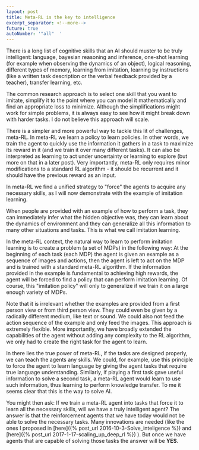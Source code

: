 ```yaml
---
layout: post
title: Meta-RL is the key to intelligence
excerpt_separator: <!--more-->
future: true
autoNumber: '"all"  '
---
```


There is a long list of cognitive skills that an AI should muster to be truly intelligent: language, bayesian reasoning and inference, one-shot learning (for example when observing the dynamics of an object), logical reasoning, different types of memory, learning from imitation, learning by instructions (like a written task description or the verbal feedback provided by a teacher), transfer learning, etc.

The common research approach is to select one skill that you want to imitate, simplify it to the point where you can model it mathematically and find an appropriate loss to minimize. Although the simplifications might work for simple problems, it is always easy to see how it might break down with harder tasks. I do not believe this approach will scale.

There is a simpler and more powerful way to tackle this lit of challenges, meta-RL. In meta-RL we learn a policy to learn policies. In other words, we train the agent to quickly use the information it gathers in a task to maximize its reward in it (and we train it over many different tasks). It can also be interpreted as learning to act under uncertainty or learning to explore (but more on that in a later post). Very importantly, meta-RL only requires minor modifications to a standard RL algorithm - it should be recurrent and it should have the previous reward as an input.

In meta-RL we find a unified strategy to "force" the agents to acquire any necessary skills, as I will now demonstrate with the example of imitation learning.

<!--more-->

When people are provided with an example of how to perform a task, they can immediately infer what the hidden objective was, they can learn about the dynamics of environment and they can generalize all this information to many other situations and tasks. This is what we call imitation learning.

In the meta-RL context, the natural way to learn to perform imitation learning is to create a problem (a set of MDPs) in the following way: At the beginning of each task (each MDP) the agent is given an example as a sequence of images and actions, then the agent is left to act on the MDP and is trained with a standard meta-RL algorithm. If the information provided in the example is fundamental to achieving high rewards, the agent will be forced to find a policy that can perform imitation learning. Of course, this "imitation policy" will only to generalize if we train it on a large enough variety of MDPs.

Note that it is irrelevant whether the examples are provided from a first person view or from third person view. They could even be given by a radically different medium, like text or sound. We could also not feed the action sequence of the example and only feed the images. This approach is extremely flexible. More importantly, we have broadly extended the capabilities of the agent without adding any complexity to the RL algorithm, we only had to create the right task for the agent to learn.

In there lies the true power of meta-RL, if the tasks are designed properly, we can teach the agents any skills. We could, for example, use this principle to force the agent to learn language by giving the agent tasks that require true language understanding. Similarly, if playing a first task gave useful information to solve a second task, a meta-RL agent would learn to use such information, thus learning to perform knowledge transfer. To me it seems clear that this is the way to solve AI.

You might then ask: If we train a meta-RL agent into tasks that force it to learn all the necessary skills, will we have a truly intelligent agent? The answer is that the reinforcement agents that we have today would not be able to solve the necessary tasks. Many innovations are needed (like the ones I proposed in [here]({% post_url 2016-10-3-Solve_inteligence %}) and [here]({% post_url 2017-1-17-scaling_up_deep_rl %}) ). But once we have agents that are capable of solving those tasks the answer will be __YES__.
